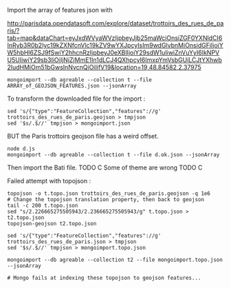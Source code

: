 Import the array of features json with

http://parisdata.opendatasoft.com/explore/dataset/trottoirs_des_rues_de_paris/?tab=map&dataChart=eyJxdWVyaWVzIjpbeyJjb25maWciOnsiZGF0YXNldCI6InRyb3R0b2lyc19kZXNfcnVlc19kZV9wYXJpcyIsIm9wdGlvbnMiOnsidGFiIjoiYW5hbHl6ZSJ9fSwiY2hhcnRzIjpbeyJ0eXBlIjoiY29sdW1uIiwiZnVuYyI6IkNPVU5UIiwiY29sb3IiOiIjNjZjMmE1In1dLCJ4QXhpcyI6ImxpYmVsbGUiLCJtYXhwb2ludHMiOm51bGwsInNvcnQiOiIifV19&location=19,48.84582,2.37975

```
mongoimport --db agreable --collection t --file ARRAY_of_GEOJSON_FEATURES.json --jsonArray
```

To transform the downloaded file for the import :

```
sed 's/{"type":"FeatureCollection","features"://g' trottoirs_des_rues_de_paris.geojson > tmpjson
sed '$s/.$//' tmpjson > mongoimport.json
```

BUT the Paris trottoirs geojson file has a weird offset.

```
node d.js
mongoimport --db agreable --collection t --file d.ok.json --jsonArray
```

Then import the Bati file. TODO C
Some of theme are wrong TODO C


Failed attempt with topojson :
```
topojson -o t.topo.json trottoirs_des_rues_de_paris.geojson -q 1e6
# Change the topojson translation property, then back to geojson
tail -c 200 t.topo.json
sed "s/2.226665275505943/2.236665275505943/g" t.topo.json > t2.topo.json
topojson-geojson t2.topo.json

sed 's/{"type":"FeatureCollection","features"://g' trottoirs_des_rues_de_paris.json > tmpjson
sed '$s/.$//' tmpjson > mongoimport.topo.json

mongoimport --db agreable --collection t2 --file mongoimport.topo.json --jsonArray

# Mongo fails at indexing these topojson to geojson features...
```
